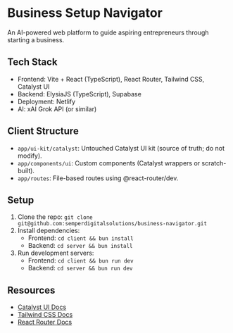 # Business Setup Navigator

An AI-powered web platform to guide aspiring entrepreneurs through starting a business.

## Tech Stack
- Frontend: Vite + React (TypeScript), React Router, Tailwind CSS, Catalyst UI
- Backend: ElysiaJS (TypeScript), Supabase
- Deployment: Netlify
- AI: xAI Grok API (or similar)

## Client Structure
- `app/ui-kit/catalyst`: Untouched Catalyst UI kit (source of truth; do not modify).
- `app/components/ui`: Custom components (Catalyst wrappers or scratch-built).
- `app/routes`: File-based routes using @react-router/dev.

## Setup
1. Clone the repo: `git clone git@github.com:semperdigitalsolutions/business-navigator.git`
2. Install dependencies:
   - Frontend: `cd client && bun install`
   - Backend: `cd server && bun install`
3. Run development servers:
   - Frontend: `cd client && bun run dev`
   - Backend: `cd server && bun run dev`

## Resources
- [Catalyst UI Docs](https://catalyst.tailwindui.com/docs)
- [Tailwind CSS Docs](https://tailwindcss.com/docs/installation/using-vite)
- [React Router Docs](https://reactrouter.com/en/main)